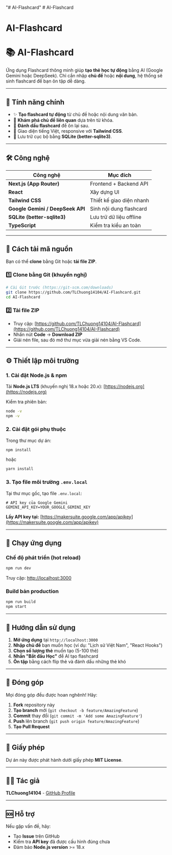 "# AI-Flashcard" 
#   A I - F l a s h c a r d 
# AI-Flashcard

# 📚 AI-Flashcard

Ứng dụng Flashcard thông minh giúp **tạo thẻ học tự động** bằng AI (Google Gemini hoặc DeepSeek). 
Chỉ cần nhập **chủ đề** hoặc **nội dung**, hệ thống sẽ sinh flashcard để bạn ôn tập dễ dàng.

---

## 🌟 Tính năng chính

- ✨ **Tạo flashcard tự động** từ chủ đề hoặc nội dung văn bản.
- 🔎 **Khám phá chủ đề liên quan** dựa trên từ khóa.
- 📌 **Đánh dấu flashcard** để ôn lại sau.
- 🎨 Giao diện tiếng Việt, responsive với **Tailwind CSS**.
- 💾 Lưu trữ cục bộ bằng **SQLite (better-sqlite3)**.

---

## 🛠️ Công nghệ

| Công nghệ | Mục đích |
|---------------------------|----------------------------------|
| **Next.js (App Router)** | Frontend + Backend API |
| **React** | Xây dựng UI |
| **Tailwind CSS** | Thiết kế giao diện nhanh |
| **Google Gemini / DeepSeek API** | Sinh nội dung flashcard |
| **SQLite (better-sqlite3)** | Lưu trữ dữ liệu offline |
| **TypeScript** | Kiểm tra kiểu an toàn |

---

## 🔽 Cách tải mã nguồn

Bạn có thể **clone** bằng Git hoặc **tải file ZIP**.

### 1️⃣ Clone bằng Git (khuyến nghị)

```bash
# Cài Git trước (https://git-scm.com/downloads)
git clone https://github.com/TLChuong14104/AI-Flashcard.git
cd AI-Flashcard
```

### 2️⃣ Tải file ZIP

- Truy cập: [https://github.com/TLChuong14104/AI-Flashcard](https://github.com/TLChuong14104/AI-Flashcard)
- Nhấn nút **Code** → **Download ZIP**
- Giải nén file, sau đó mở thư mục vừa giải nén bằng VS Code.

---

## ⚙️ Thiết lập môi trường

### 1. Cài đặt Node.js & npm

Tải **Node.js LTS** (khuyến nghị 18.x hoặc 20.x): [https://nodejs.org](https://nodejs.org)

Kiểm tra phiên bản:
```bash
node -v
npm -v
```

### 2. Cài đặt gói phụ thuộc

Trong thư mục dự án:
```bash
npm install
```

hoặc

```bash
yarn install
```

### 3. Tạo file môi trường `.env.local`

Tại thư mục gốc, tạo file `.env.local`:
```env
# API key của Google Gemini
GEMINI_API_KEY=YOUR_GOOGLE_GEMINI_KEY
```

**Lấy API key tại:** [https://makersuite.google.com/app/apikey](https://makersuite.google.com/app/apikey)

---

## 🚀 Chạy ứng dụng

### Chế độ phát triển (hot reload)
```bash
npm run dev
```

Truy cập: [http://localhost:3000](http://localhost:3000)

### Build bản production
```bash
npm run build
npm start
```

---

## 📝 Hướng dẫn sử dụng

1. **Mở ứng dụng** tại `http://localhost:3000`
2. **Nhập chủ đề** bạn muốn học (ví dụ: "Lịch sử Việt Nam", "React Hooks")
3. **Chọn số lượng thẻ** muốn tạo (5-100 thẻ)
4. **Nhấn "Bắt đầu Học"** để AI tạo flashcard
5. **Ôn tập** bằng cách flip thẻ và đánh dấu những thẻ khó

---

## 🤝 Đóng góp

Mọi đóng góp đều được hoan nghênh! Hãy:

1. **Fork** repository này
2. **Tạo branch** mới (`git checkout -b feature/AmazingFeature`)
3. **Commit** thay đổi (`git commit -m 'Add some AmazingFeature'`)
4. **Push** lên branch (`git push origin feature/AmazingFeature`)
5. **Tạo Pull Request**

---

## 📄 Giấy phép

Dự án này được phát hành dưới giấy phép **MIT License**.

---

## 👨‍💻 Tác giả

**TLChuong14104** - [GitHub Profile](https://github.com/TLChuong14104)

---

## 🆘 Hỗ trợ

Nếu gặp vấn đề, hãy:
- Tạo **Issue** trên GitHub
- Kiểm tra **API key** đã được cấu hình đúng chưa
- Đảm bảo **Node.js version** >= 18.x
 
 
